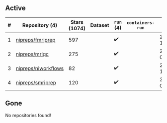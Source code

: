 ## Active
| # | Repository (4) | Stars (1074) | Dataset | `run` (4) | `containers-run` | Last Modified |
| --- | --- | --- | --- | --- | --- | --- |
| 1 | [nipreps/fmriprep](https://github.com/nipreps/fmriprep) | 597 |  | :heavy_check_mark: |  | 2024-04-03 16:41:24+00:00 |
| 2 | [nipreps/mriqc](https://github.com/nipreps/mriqc) | 275 |  | :heavy_check_mark: |  | 2024-04-11 05:51:06+00:00 |
| 3 | [nipreps/niworkflows](https://github.com/nipreps/niworkflows) | 82 |  | :heavy_check_mark: |  | 2024-04-03 16:44:20+00:00 |
| 4 | [nipreps/smriprep](https://github.com/nipreps/smriprep) | 120 |  | :heavy_check_mark: |  | 2024-04-12 04:53:44+00:00 |

## Gone
No repositories found!
